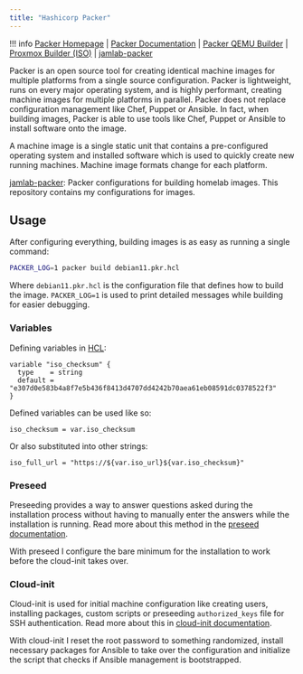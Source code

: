 ```yaml
---
title: "Hashicorp Packer"
---
```


!!! info
    [Packer Homepage](https://www.packer.io/) |
    [Packer Documentation](https://www.packer.io/docs) |
    [Packer QEMU Builder](https://www.packer.io/plugins/builders/qemu) |
    [Proxmox Builder (ISO)](https://www.packer.io/plugins/builders/proxmox/iso) |
    [jamlab-packer](https://github.com/JamFox/jamlab-packer)

Packer is an open source tool for creating identical machine images for multiple platforms from a single source configuration. Packer is lightweight, runs on every major operating system, and is highly performant, creating machine images for multiple platforms in parallel. Packer does not replace configuration management like Chef, Puppet or Ansible. In fact, when building images, Packer is able to use tools like Chef, Puppet or Ansible to install software onto the image.

A machine image is a single static unit that contains a pre-configured operating system and installed software which is used to quickly create new running machines. Machine image formats change for each platform.

[jamlab-packer](https://github.com/JamFox/jamlab-packer): Packer configurations for building homelab images. This repository contains my configurations for images.

## Usage

After configuring everything, building images is as easy as running a single command:

```bash
PACKER_LOG=1 packer build debian11.pkr.hcl
```

Where `debian11.pkr.hcl` is the configuration file that defines how to build the image. `PACKER_LOG=1` is used to print detailed messages while building for easier debugging.

### Variables

Defining variables in [HCL](https://github.com/hashicorp/hcl):

```hcl
variable "iso_checksum" {
  type    = string
  default = "e307d0e583b4a8f7e5b436f8413d4707dd4242b70aea61eb08591dc0378522f3"
}
```

Defined variables can be used like so:

```hcl
iso_checksum = var.iso_checksum
```

Or also substituted into other strings:

```hcl
iso_full_url = "https://${var.iso_url}${var.iso_checksum}"
```

### Preseed

Preseeding provides a way to answer questions asked during the installation process without having to manually enter the answers while the installation is running. Read more about this method in the [preseed documentation](https://wiki.debian.org/DebianInstaller/Preseed).

With preseed I configure the bare minimum for the installation to work before the cloud-init takes over.

### Cloud-init

Cloud-init is used for initial machine configuration like creating users, installing packages, custom scripts or preseeding `authorized_keys` file for SSH authentication. Read more about this in [cloud-init documentation](https://cloudinit.readthedocs.io/en/latest/).

With cloud-init I reset the root password to something randomized, install necessary packages for Ansible to take over the configuration and initialize the script that checks if Ansible management is bootstrapped.
